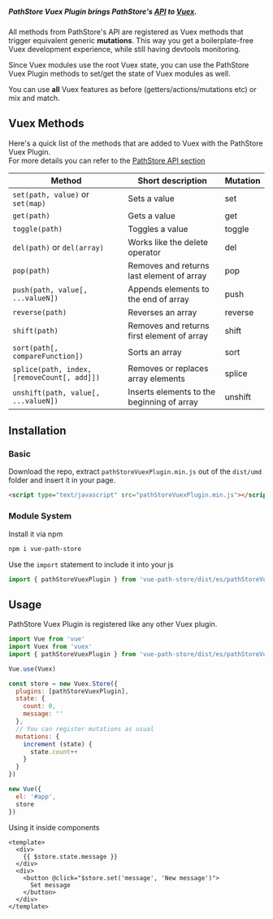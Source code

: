 ##### PathStore Vuex Plugin brings PathStore's [API](../path-store/api/) to [Vuex](https://vuex.vuejs.org/).  

All methods from PathStore's API are registered as Vuex methods that trigger 
equivalent generic **mutations**. This way you get a boilerplate-free Vuex development experience, while still having
devtools monitoring.

Since Vuex modules use the root Vuex state, you can use the PathStore Vuex Plugin methods to set/get the state
of Vuex modules as well.

You can use **all** Vuex features as before (getters/actions/mutations etc) or mix and match.

## Vuex Methods

Here's a quick list of the methods that are added to Vuex with the PathStore Vuex Plugin.  
For more details you can refer to the [PathStore API section](../path-store/api/)

| Method                                     | Short description                              | Mutation |                             
|--------------------------------------------|------------------------------------------------|----------|
| `set(path, value)` or `set(map)`           | Sets  a value                                  | set      |
| `get(path)`                                | Gets a value                                   | get      |
| `toggle(path)`                             | Toggles a value                                | toggle   |
| `del(path)` or `del(array)`                | Works like the delete operator                 | del      |
| `pop(path)`                                | Removes and returns last element of array      | pop      |
| `push(path, value[, ...valueN])`           | Appends elements to the end of array           | push     |
| `reverse(path)`                            | Reverses an array                              | reverse  |
| `shift(path)`                              | Removes and returns first element of array     | shift    |
| `sort(path[, compareFunction])`            | Sorts an array                                 | sort     |
| `splice(path, index, [removeCount[, add]])`| Removes or replaces array elements             | splice   |
| `unshift(path, value[, ...valueN])`        | Inserts elements to the beginning of array     | unshift  |

## Installation 

### Basic

Download the repo, extract ```pathStoreVuexPlugin.min.js``` out of the ```dist/umd``` folder
and insert it in your page.

``` html
<script type="text/javascript" src="pathStoreVuexPlugin.min.js"></script>
```

### Module System

Install it via npm
```sh
npm i vue-path-store
```

Use the ```import``` statement to include it into your js
``` js
import { pathStoreVuexPlugin } from 'vue-path-store/dist/es/pathStoreVuexPlugin.js'
```

## Usage 

PathStore Vuex Plugin is registered like any other Vuex plugin.

```js
import Vue from 'vue'
import Vuex from 'vuex'
import { pathStoreVuexPlugin } from 'vue-path-store/dist/es/pathStoreVuexPlugin.js'

Vue.use(Vuex)

const store = new Vuex.Store({
  plugins: [pathStoreVuexPlugin],
  state: {
    count: 0,
    message: ''
  },
  // You can register mutations as usual
  mutations: {
    increment (state) {
      state.count++
    }
  }
})

new Vue({
  el: '#app',
  store
})
```

Using it inside components
```vue
<template>
  <div>
    {{ $store.state.message }}
  </div>
  <div>
    <button @click="$store.set('message', 'New message')">
      Set message
    </button>
  </div>
</template>
```